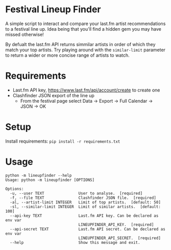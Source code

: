 # Festival Lineup Finder
A simple script to interact and compare your last.fm artist recommendations to a festival line up. Idea being that you'll find a hidden gem you may have missed otherwise! 

By defualt the last.fm API returns simmilar artists in order of which they match your top artists. Try playing around with the `similar-limit` parameter to return a wider or more concise range of artists to watch. 

# Requirements
- Last.fm API key, https://www.last.fm/api/account/create to create one
- Clashfinder JSON export of the line up
    - From the festival page select Data -> Export -> Full Calendar -> JSON -> OK

# Setup
Install requirements: `pip install -r requirements.txt`

# Usage
```
python -m lineupfinder --help
Usage: python -m lineupfinder [OPTIONS]

Options:
  -u, --user TEXT               User to analyse.  [required]
  -f, --file TEXT               Clashfinder JSON file.  [required]
  -al, --artist-limit INTEGER   Limit of top artists.  [default: 50]
  -sl, --similar-limit INTEGER  Limit of similar artists.  [default: 100]
  --api-key TEXT                Last.fm API key. Can be declared as env var
                                LINEUPFINDER_API_KEY.  [required]
  --api-secret TEXT             Last.fm API secret. Can be declared as env var
                                LINEUPFINDER_API_SECRET.  [required]
  --help                        Show this message and exit.
  ```